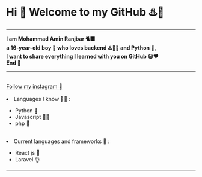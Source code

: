 <html>
<h1> Hi 👋 Welcome to my GitHub ♨️🕺 </h1>
<hr>
<b>
I am Mohammad Amin Ranjbar 🐈‍⬛
<br>
a 16-year-old boy 👦 who loves backend ♨️👨‍💻 and Python 🐍, 
<br>
I want to share everything I learned with you on GitHub 😃❤
<br>
End 🌹
</b>
<hr>
<br>
<a href="https://instagram.com/xdeveloper2022">Follow my instagram 🤍</a>
<br>
<br>
<li>Languages ​​I know 👨‍💻 :</li>
<ul>
<li>Python 🐍</li>
<li>Javascript 👨‍🔧</li>
<li>php 🐘</li>
</ul>
<br>
<li>Current languages ​​and frameworks 🦄 :</li>
<ul>
<li>React js 🤯</li>
<li>Laravel 👌</li>
</ul>
<hr>
<br>
<br>
</html>

